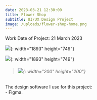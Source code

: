 ```yaml
---
date: 2023-03-21 12:30:00
title: Flower Shop
subtitle: UI/UX Design Project
image: /uploads/flower-shop-home.png
---
```

Work Date of Project: 21 March 2023

![](/uploads/flower-shop-home.png){: width="1893" height="749"}

![](/uploads/flower-shop-product-detail.png){: width="1893" height="749"}

> ###### ​​​​​​​![](/uploads/image.png){: width="200" height="200"}

The design software I use for this project:<br>\- Figma.
